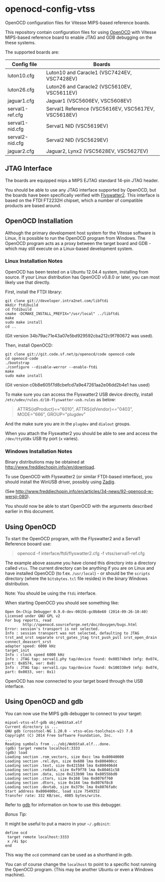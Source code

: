 # openocd-config-vtss

OpenOCD configuration files for Vitesse MIPS-based reference boards.

This repository contain configuration files for using
[OpenOCD](http://openocd.sourceforge.net/) with Vitesse MIPS-based
reference board to enable JTAG and GDB debugging on the these systems.

The supported boards are:

Config file     | Boards
-------         | -------
luton10.cfg     | Luton10 and Caracle1 (VSC7424EV, VSC7428EV)
luton26.cfg     | Luton26 and Caracle2 (VSC5610EV, VSC5611EV)
jaguar1.cfg     | Jaguar1 (VSC5606EV, VSC5608EV)
serval1-ref.cfg | Serval1 Reference (VSC5616EV, VSC5617EV, VSC5618EV)
serval1-nid.cfg | Serval1 NID (VSC5619EV)
serval2-nid.cfg | Serval2 NID (VSC5629EV)
jaguar2.cfg     | Jaguar2, Lynx2 (VSC5628EV, VSC5627EV)

## JTAG Interface

The boards are equipped mips a MIPS EJTAG standard 14-pin JTAG header.

You should be able to use any JTAG interface supported by OpenOCD, but
the boards have been specifically verified with
[Flyswatter2](http://www.tincantools.com/JTAG/Flyswatter2.html). This
interface is based on the FTDI FT2232H chipset, which a number of
compatible products are based around.

## OpenOCD Installation

Although the primary development host system for the Vitesse software
is Linux, it is possible to run the OpenOCD program from Windows. The
OpenOCD program acts as a proxy between the target board and GDB -
which may still execute on a Linux-based development system.

### Linux Installation Notes

OpenOCD has been tested on a Ubuntu 12.04.4 system, installing from
source. If your Linux distribution has OpenOCD v0.8.0 or later, you
can most likely use that directly.

First, install the FTDI library:

```
git clone git://developer.intra2net.com/libftdi
mkdir ftdibuild
cd ftdibuild
cmake -DCMAKE_INSTALL_PREFIX="/usr/local" ../libftdi
make
sudo make install
cd ..
```

(Git version 34b79ac71e43a07e5bd929592cba212c9f780672 was used).

Then, install OpenOCD:

```
git clone git://git.code.sf.net/p/openocd/code openocd-code
cd openocd-code
./bootstrap
./configure --disable-werror --enable-ftdi
make
sudo make install
```

(Git version c0b8e605f7d8cbefcd7a9e47261aa2e06dd2b4e1 has used)

To make sure you can access the Flyswatter2 USB device directly,
install `/etc/udev/rules.d/10-flyswatter-usb.rules` as below:

> ATTRS{idProduct}=="6010", ATTRS{idVendor}=="0403", MODE="666", GROUP="plugdev"

And the make sure you are in the `plugdev` and `dialout` groups.

When you attach the Flyswatter2 you should be able to see and access
the `/dev/ttyUSBx` USB tty port (`x` varies).

### Windows Installation Notes

Binary distributions may be obtained at
http://www.freddiechopin.info/en/download.

To use OpenOCD with Flyswatter2 (or similar FTDI-based interface), you
should install the WinUSB driver, possibly using
[Zadig](http://zadig.akeo.ie/).

(See http://www.freddiechopin.info/en/articles/34-news/92-openocd-w-wersji-080).

You should now be able to start OpenOCD with the arguments described
earlier in this document.

## Using OpenOCD

To start the OpenOCD program, with the Flyswatter2 and a Serval1
Reference booard use:

> openocd -f interface/ftdi/flyswatter2.cfg -f vtss/serval1-ref.cfg

The example above assume you have cloned this directory into a
directory called `vtss`. The current directory can be anything if you
are on Linux and have installed OpenOCD (to f.ex. `/usr/local`) - or
should be the `scripts` directory (where the `bitsbytes.tcl` file
resides) in the binary Windows distribution.

Note: You should be using the `ftdi` interface.

When starting OpenOCD you should see something like:

```
Open On-Chip Debugger 0.9.0-dev-00156-gc0b8e60 (2014-09-26-10:40)
Licensed under GNU GPL v2
For bug reports, read
        http://openocd.sourceforge.net/doc/doxygen/bugs.html
Error: session's transport is not selected.
Info : session transport was not selected, defaulting to JTAG
trst_and_srst separate srst_gates_jtag trst_push_pull srst_open_drain connect_deassert_srst
adapter speed: 6000 kHz
target_init
Info : clock speed 6000 kHz
Info : JTAG tap: serval1.phy tap/device found: 0x085740e9 (mfg: 0x074, part: 0x8574, ver: 0x0)
Info : JTAG tap: serval1.cpu tap/device found: 0x100330e9 (mfg: 0x074, part: 0x0033, ver: 0x1)
```

OpenOCD has now connected to your target board through the USB interface.

## Using OpenOCD and gdb

You can now use the MIPS gdb debugger to connect to your target:

```
mipsel-vtss-elf-gdb obj/WebStaX.elf
Current directory is ...
GNU gdb (crosstool-NG 1.20.0 - vtss-eCos-toolchain-v2) 7.8
Copyright (C) 2014 Free Software Foundation, Inc.
...
Reading symbols from .../obj/WebStaX.elf...done.
(gdb) target remote localhost:3333
(gdb) load
Loading section .rom_vectors, size 0xcc lma 0x80040000
Loading section .rel.dyn, size 0x608 lma 0x800400cc
Loading section .text, size 0x421584 lma 0x800406d4
Loading section .rodata, size 0xf9f78 lma 0x80461c58
Loading section .data, size 0x213b90 lma 0x8055bbd0
Loading section .ctors, size 0x168 lma 0x8076f760
Loading section .dtors, size 0x144 lma 0x8076f8c8
Loading section .devtab, size 0x379c lma 0x8076fa0c
Start address 0x800400bc, load size 7549352
Transfer rate: 332 KB/sec, 4085 bytes/write.
```

Refer to [gdb](http://www.gnu.org/software/gdb/) for information on
how to use this debugger.

*Bonus Tip:*

It might be useful to put a macro in your `~/.gdbinit`:

```
define ocd
 target remote localhost:3333
 x /4i $pc
end
```

This way the `ocd` command can be used as a shorthand in gdb.

You can of course change the `localhost` to point to a specific host
running the OpenOCD program. (This may be another Ubuntu or even a
Windows machine).

